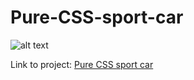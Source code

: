 # Pure-CSS-sport-car

![alt text](https://github.com/[MichalPorag]/[Pure-CSS-sport-car]/pure_css_car.png)

Link to project: [Pure CSS sport car](https://laughing-neumann-b66696.netlify.app/)
